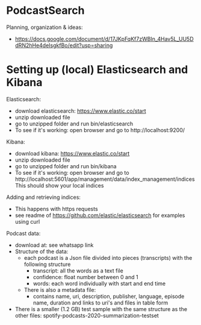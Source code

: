 # PodcastSearch

Planning, organization & ideas:
 * https://docs.google.com/document/d/17JKpFqKf7zWBIn_4Hav5L_UU5DdRN2hHe4deIsgkfBo/edit?usp=sharing



# Setting up (local) Elasticsearch and Kibana

Elasticsearch:
  * download elasticsearch: https://www.elastic.co/start
  * unzip downloaded file
  * go to unzipped folder and run bin/elasticsearch
  * To see if it's working: open browser and go to http://localhost:9200/
  
Kibana:
  * download kibana: https://www.elastic.co/start
  * unzip downloaded file
  * go to unzipped folder and run bin/kibana
  * To see if it's working: open browser and go to http://localhost:5601/app/management/data/index_management/indices This should show your local indices
 
Adding and retrieving indices:
  * This happens with https requests
  * see readme of https://github.com/elastic/elasticsearch for examples using curl

Podcast data:
  * download at: see whatsapp link
  * Structure of the data: 
    * each podcast is a Json file divided into pieces (transcripts) with the following structure
      * transcript: all the words as a text file
      * confidence: float number between 0 and 1
      * words: each word individually with start and end time
    * There is also a metadata file:
      * contains name, uri, description, publisher, language, episode name, duration and links to uri's and files in table form
  * There is a smaller (1.2 GB) test sample with the same structure as the other files: spotify-podcasts-2020-summarization-testset
